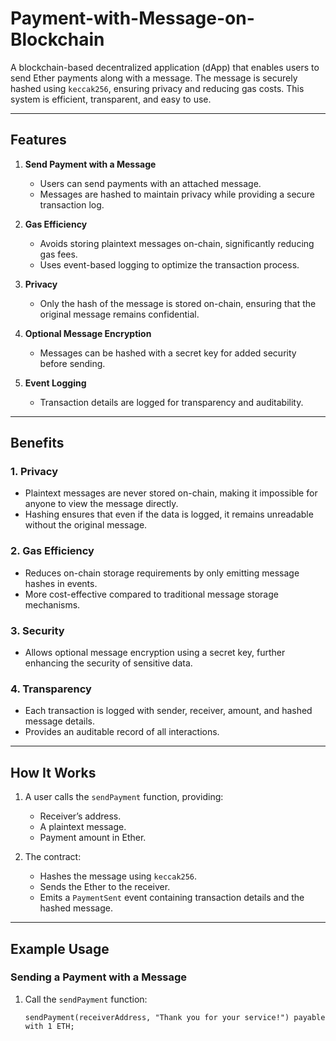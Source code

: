 # Payment-with-Message-on-Blockchain

A blockchain-based decentralized application (dApp) that enables users to send Ether payments along with a message. The message is securely hashed using `keccak256`, ensuring privacy and reducing gas costs. This system is efficient, transparent, and easy to use.

---

## Features

1. **Send Payment with a Message**  
   - Users can send payments with an attached message.  
   - Messages are hashed to maintain privacy while providing a secure transaction log.

2. **Gas Efficiency**  
   - Avoids storing plaintext messages on-chain, significantly reducing gas fees.  
   - Uses event-based logging to optimize the transaction process.

3. **Privacy**  
   - Only the hash of the message is stored on-chain, ensuring that the original message remains confidential.

4. **Optional Message Encryption**  
   - Messages can be hashed with a secret key for added security before sending.

5. **Event Logging**  
   - Transaction details are logged for transparency and auditability.

---

## Benefits

### 1. Privacy  
- Plaintext messages are never stored on-chain, making it impossible for anyone to view the message directly.  
- Hashing ensures that even if the data is logged, it remains unreadable without the original message.

### 2. Gas Efficiency  
- Reduces on-chain storage requirements by only emitting message hashes in events.  
- More cost-effective compared to traditional message storage mechanisms.

### 3. Security  
- Allows optional message encryption using a secret key, further enhancing the security of sensitive data.

### 4. Transparency  
- Each transaction is logged with sender, receiver, amount, and hashed message details.  
- Provides an auditable record of all interactions.

---

## How It Works

1. A user calls the `sendPayment` function, providing:
   - Receiver’s address.
   - A plaintext message.
   - Payment amount in Ether.

2. The contract:
   - Hashes the message using `keccak256`.
   - Sends the Ether to the receiver.
   - Emits a `PaymentSent` event containing transaction details and the hashed message.

---

## Example Usage

### Sending a Payment with a Message
1. Call the `sendPayment` function:
   ```solidity
   sendPayment(receiverAddress, "Thank you for your service!") payable with 1 ETH;
